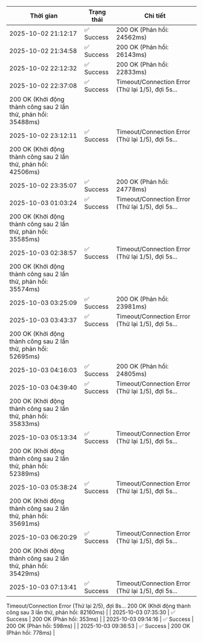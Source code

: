 | Thời gian | Trạng thái | Chi tiết |
|---|---|---|
| 2025-10-02 21:12:17 | ✅ Success | 200 OK (Phản hồi: 24562ms) |
| 2025-10-02 21:34:58 | ✅ Success | 200 OK (Phản hồi: 26143ms) |
| 2025-10-02 22:12:32 | ✅ Success | 200 OK (Phản hồi: 22833ms) |
| 2025-10-02 22:37:08 | ✅ Success | Timeout/Connection Error (Thử lại 1/5), đợi 5s...
200 OK (Khởi động thành công sau 2 lần thử, phản hồi: 35488ms) |
| 2025-10-02 23:12:11 | ✅ Success | Timeout/Connection Error (Thử lại 1/5), đợi 5s...
200 OK (Khởi động thành công sau 2 lần thử, phản hồi: 42506ms) |
| 2025-10-02 23:35:07 | ✅ Success | 200 OK (Phản hồi: 24778ms) |
| 2025-10-03 01:03:24 | ✅ Success | Timeout/Connection Error (Thử lại 1/5), đợi 5s...
200 OK (Khởi động thành công sau 2 lần thử, phản hồi: 35585ms) |
| 2025-10-03 02:38:57 | ✅ Success | Timeout/Connection Error (Thử lại 1/5), đợi 5s...
200 OK (Khởi động thành công sau 2 lần thử, phản hồi: 35574ms) |
| 2025-10-03 03:25:09 | ✅ Success | 200 OK (Phản hồi: 23981ms) |
| 2025-10-03 03:43:37 | ✅ Success | Timeout/Connection Error (Thử lại 1/5), đợi 5s...
200 OK (Khởi động thành công sau 2 lần thử, phản hồi: 52695ms) |
| 2025-10-03 04:16:03 | ✅ Success | 200 OK (Phản hồi: 24805ms) |
| 2025-10-03 04:39:40 | ✅ Success | Timeout/Connection Error (Thử lại 1/5), đợi 5s...
200 OK (Khởi động thành công sau 2 lần thử, phản hồi: 35833ms) |
| 2025-10-03 05:13:34 | ✅ Success | Timeout/Connection Error (Thử lại 1/5), đợi 5s...
200 OK (Khởi động thành công sau 2 lần thử, phản hồi: 52389ms) |
| 2025-10-03 05:38:24 | ✅ Success | Timeout/Connection Error (Thử lại 1/5), đợi 5s...
200 OK (Khởi động thành công sau 2 lần thử, phản hồi: 35691ms) |
| 2025-10-03 06:20:29 | ✅ Success | Timeout/Connection Error (Thử lại 1/5), đợi 5s...
200 OK (Khởi động thành công sau 2 lần thử, phản hồi: 35429ms) |
| 2025-10-03 07:13:41 | ✅ Success | Timeout/Connection Error (Thử lại 1/5), đợi 5s...
Timeout/Connection Error (Thử lại 2/5), đợi 8s...
200 OK (Khởi động thành công sau 3 lần thử, phản hồi: 82160ms) |
| 2025-10-03 07:35:30 | ✅ Success | 200 OK (Phản hồi: 353ms) |
| 2025-10-03 09:14:16 | ✅ Success | 200 OK (Phản hồi: 598ms) |
| 2025-10-03 09:36:53 | ✅ Success | 200 OK (Phản hồi: 778ms) |
